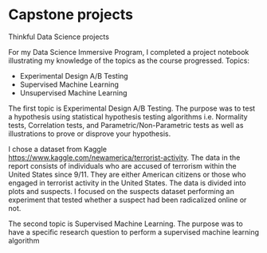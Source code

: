 # Capstone projects
Thinkful Data Science projects

For my Data Science Immersive Program, I completed a project notebook illustrating my knowledge of the topics as the course progressed.
Topics:
  * Experimental Design A/B Testing
  * Supervised Machine Learning
  * Unsupervised Machine Learning


The first topic is Experimental Design A/B Testing. The purpose was to test a hypothesis using statistical hypothesis testing algorithms i.e. Normality tests, Correlation tests, and Parametric/Non-Parametric tests as well as illustrations to prove or disprove your hypothesis.

I chose a dataset from Kaggle https://www.kaggle.com/newamerica/terrorist-activity.
The data in the report consists of individuals who are accused of terrorism within the United States since 9/11. They are either American citizens or those who engaged in terrorist activity in the United States. The data is divided into plots and suspects. I focused on the suspects dataset performing an experiment that tested whether a suspect had been radicalized online or not. 


The second topic is Supervised Machine Learning. The purpose was to have a specific research question to perform a supervised machine learning algorithm 
